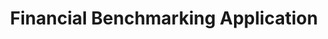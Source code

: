 ---
layout: default
visible: true
modal-id: 5
title: Financial Benchmarking Application
img0: Perfetti1.png
img1: Perfetti2.png
img2: Perfetti3.png
alt: image-alt
project-date: Feb-April 2015
client: Joseph Perfetti
category: Web App Development
description: Mr. Perfetti is a subject matter expert in finance, business acumen, valuation and strategic planning. In addition to teaching in academic programs at Wharton, Maryland, Georgetown, and Emory, Mr. Perfetti has delivered over 1400 days of executive education over the past 25 years.  I developed a Ruby on Rails web app that allows Mr. Perfetti to present excel sheets containing financial data in a web-application that allows users to query the information in any manner that they choose. The application features a custom line+bar graph writen in D3.js, as well as an excel spreadsheet import system that seamlessly imports the raw financial data from an excel file, and adds it to a persistent data base.  This system is used by many of Perfetti's clients, which are some of today' leading tech companies and banks. 
---